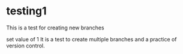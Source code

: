 # testing1
This is a test for creating new branches

set value of 1
It is a test to create multiple branches and a practice of version control.
